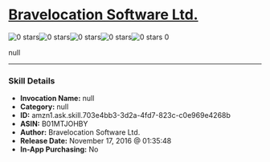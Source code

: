 # [Bravelocation Software Ltd.](http://alexa.amazon.com/#skills/amzn1.ask.skill.703e4bb3-3d2a-4fd7-823c-c0e969e4268b)
![0 stars](../../images/ic_star_border_black_18dp_1x.png)![0 stars](../../images/ic_star_border_black_18dp_1x.png)![0 stars](../../images/ic_star_border_black_18dp_1x.png)![0 stars](../../images/ic_star_border_black_18dp_1x.png)![0 stars](../../images/ic_star_border_black_18dp_1x.png) 0

null

***

### Skill Details

* **Invocation Name:** null
* **Category:** null
* **ID:** amzn1.ask.skill.703e4bb3-3d2a-4fd7-823c-c0e969e4268b
* **ASIN:** B01MTJOHBY
* **Author:** Bravelocation Software Ltd.
* **Release Date:** November 17, 2016 @ 01:35:48
* **In-App Purchasing:** No
